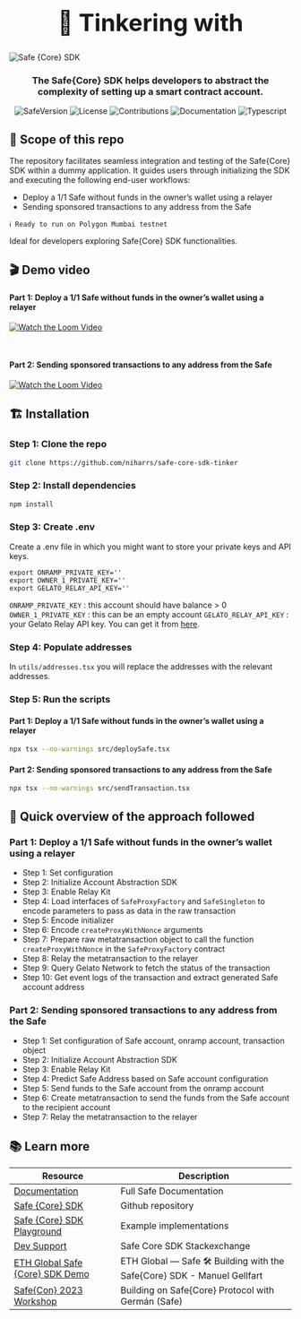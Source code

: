   <h1 align="center" style="font-size: 3em;"> 🧠 Tinkering with </h1>
  <img alt="Safe {Core} SDK" src="https://user-images.githubusercontent.com/6764315/253083991-7202a24a-2981-4b31-9cf5-ace1c3b2c4fa.png" style="max-width: 100%;" align="center">
  <br/>

<h3 align="center">
    <p>The Safe{Core} SDK helps developers to abstract the complexity of setting up a smart contract account.</p>
</h3>

<p align="center">
        <img alt="SafeVersion" src="https://img.shields.io/badge/Safe Version-v1.3.0-blue.svg">
        <img alt="License" src="https://img.shields.io/badge/License-MIT-blue.svg">
        <img alt="Contributions" src="https://img.shields.io/badge/Contributions-Welcome-blue.svg">
        <img alt="Documentation" src="https://img.shields.io/badge/Documentation-Yes-blue.svg">
        <img alt="Typescript" src="https://img.shields.io/badge/TypeScript-Yes-blue.svg">
</p>

## 🎯 Scope of this repo

The repository facilitates seamless integration and testing of the Safe{Core} SDK within a dummy application. It guides users through initializing the SDK and executing the following end-user workflows:

- Deploy a 1/1 Safe without funds in the owner’s wallet using a relayer
- Sending sponsored transactions to any address from the Safe

```
ℹ️ Ready to run on Polygon Mumbai testnet
```

Ideal for developers exploring Safe{Core} SDK functionalities.

## 🎬 Demo video

#### Part 1: Deploy a 1/1 Safe without funds in the owner’s wallet using a relayer

[![Watch the Loom Video](https://drive.google.com/uc?id=1BYS5OpQLypWet3baHdXBdp_4mWxXwm5B)](https://www.loom.com/share/3acb8107a4d14f5abc0b5e03ce1c446f?sid=300b021a-d384-40df-8c7a-6d4f444fe97f)

<br/>

#### Part 2: Sending sponsored transactions to any address from the Safe

[![Watch the Loom Video](https://drive.google.com/uc?id=1P1ZwyGjPRN_P4-pN3tX-leXuRgf1Cv1p)](https://www.loom.com/share/0bbb5bc9f1094bb082c5ca39cd6bed5e?sid=d348b8d4-ddc5-439a-b473-e5a39c928915)

## 🏗️ Installation

### Step 1: Clone the repo

```bash
git clone https://github.com/niharrs/safe-core-sdk-tinker
```

### Step 2: Install dependencies

```bash
npm install
```

### Step 3: Create .env

Create a .env file in which you might want to store your private keys and API keys.

```dotenv
export ONRAMP_PRIVATE_KEY=''
export OWNER_1_PRIVATE_KEY=''
export GELATO_RELAY_API_KEY=''
```

`ONRAMP_PRIVATE_KEY` : this account should have balance > 0
`OWNER_1_PRIVATE_KEY` : this can be an empty account
`GELATO_RELAY_API_KEY` : your Gelato Relay API key. You can get it from [here](https://app.gelato.network/functions).

### Step 4: Populate addresses

In `utils/addresses.tsx` you will replace the addresses with the relevant addresses.

### Step 5: Run the scripts

#### Part 1: Deploy a 1/1 Safe without funds in the owner’s wallet using a relayer

```bash
npx tsx --no-warnings src/deploySafe.tsx
```

#### Part 2: Sending sponsored transactions to any address from the Safe

```bash
npx tsx --no-warnings src/sendTransaction.tsx
```

## 🔎 Quick overview of the approach followed

### Part 1: Deploy a 1/1 Safe without funds in the owner’s wallet using a relayer

- Step 1: Set configuration
- Step 2: Initialize Account Abstraction SDK
- Step 3: Enable Relay Kit
- Step 4: Load interfaces of `SafeProxyFactory` and `SafeSingleton` to encode parameters to pass as data in the raw transaction
- Step 5: Encode initializer
- Step 6: Encode `createProxyWithNonce` arguments
- Step 7: Prepare raw metatransaction object to call the function `createProxyWithNonce` in the `SafeProxyFactory` contract
- Step 8: Relay the metatransaction to the relayer
- Step 9: Query Gelato Network to fetch the status of the transaction
- Step 10: Get event logs of the transaction and extract generated Safe account address

### Part 2: Sending sponsored transactions to any address from the Safe

- Step 1: Set configuration of Safe account, onramp account, transaction object
- Step 2: Initialize Account Abstraction SDK
- Step 3: Enable Relay Kit
- Step 4: Predict Safe Address based on Safe account configuration
- Step 5: Send funds to the Safe account from the onramp account
- Step 6: Create metatransaction to send the funds from the Safe account to the recipient account
- Step 7: Relay the metatransaction to the relayer

## 📚 Learn more

| Resource                                                                                        | Description                                                             |
| ----------------------------------------------------------------------------------------------- | ----------------------------------------------------------------------- |
| [Documentation](https://docs.safe.global/getting-started/readme)                                | Full Safe Documentation                                                 |
| [Safe {Core} SDK](https://github.com/safe-global/safe-core-sdk/tree/main)                       | Github repository                                                       |
| [Safe {Core} SDK Playground](https://github.com/safe-global/safe-core-sdk/tree/main/playground) | Example implementations                                                 |
| [Dev Support](https://ethereum.stackexchange.com/questions/tagged/safe-core-sdk)                | Safe Core SDK Stackexchange                                             |
| [ETH Global Safe {Core} SDK Demo](https://www.youtube.com/watch?v=seQNBoUnwEI&t=998s)           | ETH Global — Safe 🛠️ Building with the Safe{Core} SDK - Manuel Gellfart |
| [Safe{Con} 2023 Workshop](https://www.youtube.com/watch?v=dx4WPWnw9DQ&t=957s)                   | Building on Safe{Core} Protocol with Germán (Safe)                      |

